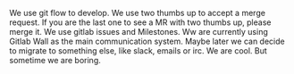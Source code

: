 We use git flow to develop.
We use two thumbs up to accept a merge request. If you are the last one to see a MR with two thumbs up, please merge it.
We use gitlab issues and Milestones.
Ww are currently using Gitlab Wall as the main communication system. Maybe later we can decide to migrate to something else, like slack, emails or irc.
We are cool.
But sometime we are boring.
